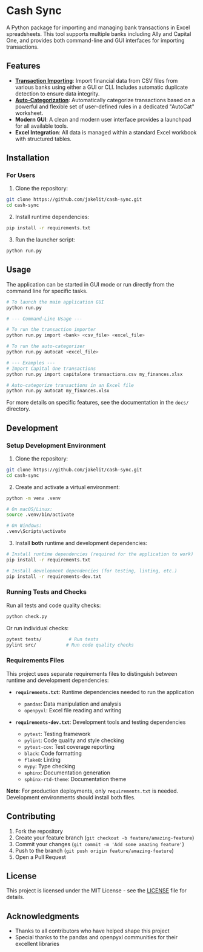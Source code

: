 # Cash Sync

A Python package for importing and managing bank transactions in Excel spreadsheets. This tool supports multiple banks including Ally and Capital One, and provides both command-line and GUI interfaces for importing transactions.

## Features

- **[Transaction Importing](./docs/import_transactions.md)**: Import financial data from CSV files from various banks using either a GUI or CLI. Includes automatic duplicate detection to ensure data integrity.
- **[Auto-Categorization](./docs/auto_categorize.md)**: Automatically categorize transactions based on a powerful and flexible set of user-defined rules in a dedicated "AutoCat" worksheet.
- **Modern GUI**: A clean and modern user interface provides a launchpad for all available tools.
- **Excel Integration**: All data is managed within a standard Excel workbook with structured tables.

## Installation

### For Users

1. Clone the repository:
```bash
git clone https://github.com/jakelit/cash-sync.git
cd cash-sync
```

2. Install runtime dependencies:
```bash
pip install -r requirements.txt
```

3. Run the launcher script:
```bash
python run.py
```

## Usage

The application can be started in GUI mode or run directly from the command line for specific tasks.

```bash
# To launch the main application GUI
python run.py

# --- Command-Line Usage ---

# To run the transaction importer
python run.py import <bank> <csv_file> <excel_file>

# To run the auto-categorizer
python run.py autocat <excel_file>

# --- Examples ---
# Import Capital One transactions
python run.py import capitalone transactions.csv my_finances.xlsx

# Auto-categorize transactions in an Excel file
python run.py autocat my_finances.xlsx
```
For more details on specific features, see the documentation in the `docs/` directory.

## Development

### Setup Development Environment

1. Clone the repository:
```bash
git clone https://github.com/jakelit/cash-sync.git
cd cash-sync
```

2. Create and activate a virtual environment:
```bash
python -m venv .venv

# On macOS/Linux:
source .venv/bin/activate

# On Windows:
.venv\Scripts\activate
```

3. Install **both** runtime and development dependencies:
```bash
# Install runtime dependencies (required for the application to work)
pip install -r requirements.txt

# Install development dependencies (for testing, linting, etc.)
pip install -r requirements-dev.txt
```

### Running Tests and Checks

Run all tests and code quality checks:
```bash
python check.py
```

Or run individual checks:
```bash
pytest tests/          # Run tests
pylint src/           # Run code quality checks
```

### Requirements Files

This project uses separate requirements files to distinguish between runtime and development dependencies:

- **`requirements.txt`**: Runtime dependencies needed to run the application
  - `pandas`: Data manipulation and analysis
  - `openpyxl`: Excel file reading and writing

- **`requirements-dev.txt`**: Development tools and testing dependencies
  - `pytest`: Testing framework
  - `pylint`: Code quality and style checking
  - `pytest-cov`: Test coverage reporting
  - `black`: Code formatting
  - `flake8`: Linting
  - `mypy`: Type checking
  - `sphinx`: Documentation generation
  - `sphinx-rtd-theme`: Documentation theme

**Note**: For production deployments, only `requirements.txt` is needed. Development environments should install both files.

## Contributing

1. Fork the repository
2. Create your feature branch (`git checkout -b feature/amazing-feature`)
3. Commit your changes (`git commit -m 'Add some amazing feature'`)
4. Push to the branch (`git push origin feature/amazing-feature`)
5. Open a Pull Request

## License

This project is licensed under the MIT License - see the [LICENSE](LICENSE) file for details.

## Acknowledgments

- Thanks to all contributors who have helped shape this project
- Special thanks to the pandas and openpyxl communities for their excellent libraries 

